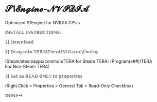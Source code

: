 # 𝓢1𝓔𝓷𝓰𝓲𝓷𝓮-𝓝𝓥𝓘𝓓𝓘𝓐
Optimized S1Engine for NVIDIA GPUs

𝕀ℕ𝕊𝕋𝔸𝕃𝕃 𝕀ℕ𝕊𝕋ℝ𝕌ℂ𝕋𝕀𝕆ℕ𝕊:

𝟙) 𝔻𝕠𝕨𝕟𝕝𝕠𝕒𝕕

𝟚) 𝔻𝕣𝕒𝕘 𝕚𝕟𝕥𝕠 𝕋𝔼ℝ𝔸\ℂ𝕝𝕚𝕖𝕟𝕥\𝕊𝟙𝔾𝕒𝕞𝕖\ℂ𝕠𝕟𝕗𝕚𝕘
   
   (Steam/steamapps/common/TERA for Steam TERA)
   (Program(x##)/TERA For Non-Steam TERA)

𝟛) 𝕊𝕖𝕥 𝕒𝕤 ℝ𝔼𝔸𝔻 𝕆ℕ𝕃𝕐 𝕚𝕟 𝕡𝕣𝕠𝕡𝕖𝕣𝕥𝕚𝕖𝕤
   
   (Right Click > Properties > General Tab > Read-Only Checkbox)

𝔻𝕆ℕ𝔼~!

